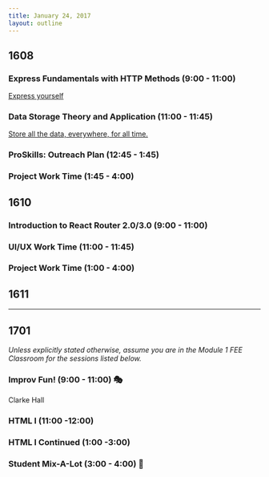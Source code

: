 ```yaml
---
title: January 24, 2017
layout: outline
---
```


## 1608

### Express Fundamentals with HTTP Methods (9:00 - 11:00)
<a href="../lessons/into-to-express.html">Express yourself</a>

### Data Storage Theory and Application (11:00 - 11:45)
<a href="../lessons/data-storage.html">Store all the data, everywhere, for all time.</a>

### ProSkills: Outreach Plan (12:45 - 1:45)

### Project Work Time (1:45 - 4:00)

## 1610

### Introduction to React Router 2.0/3.0 (9:00 - 11:00)

### UI/UX Work Time (11:00 - 11:45)

### Project Work Time (1:00 - 4:00)

## 1611

***

## 1701

_Unless explicitly stated otherwise, assume you are in the Module 1 FEE Classroom for the sessions listed below._

### Improv Fun! (9:00 - 11:00) :performing_arts:
Clarke Hall

### HTML I (11:00 -12:00)

### HTML I Continued (1:00 -3:00)

### Student Mix-A-Lot (3:00 - 4:00) :tada:
